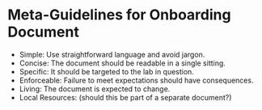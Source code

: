 # Meta-Guidelines for Onboarding Document

+ Simple: Use straightforward language and avoid jargon.
+ Concise: The document should be readable in a single sitting.
+ Specific: It should be targeted to the lab in question.
+ Enforceable: Failure to meet expectations should have consequences.
+ Living: The document is expected to change.
+ Local Resources: (should this be part of a separate document?)
